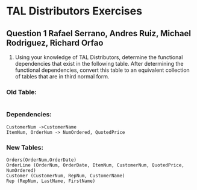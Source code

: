# TAL Distributors Exercises

## Question 1 Rafael Serrano, Andres Ruiz, Michael Rodriguez, Richard Orfao

1. Using your knowledge of TAL Distributors, determine the functional dependencies that exist in the following table. After determining the functional dependencies, convert this table to an equivalent collection of tables that are in third normal form.


### Old Table:
```Item (ItemNum, Description, OnHand, Category, Price, (OrderNum, OrderDate, CustomerNum, CustomerName, RepNum, LastName, FirstName, NumOrdered, QuotedPrice))
```
### Dependencies:
```ItemNum -> Description, Category, Price, OnHand                          OrderNum -> CustomerNum, CustomerName, OrderDate                              RepNum -> LastName, Firstname      
CustomerNum ->CustomerName                                                    ItemNum, OrderNum -> NumOrdered, QuotedPrice
```
### New Tables:
```Item (ItemNum, Description, OnHand, Category, Price)
Orders(OrderNum,OrderDate)                                                    OrderLine (OrderNum, OrderDate, ItemNum, CustomerNum, QuotedPrice, NumOrdered)
Customer (CustomerNum, RepNum, CustomerName)
Rep (RepNum, LastName, FirstName)
```
